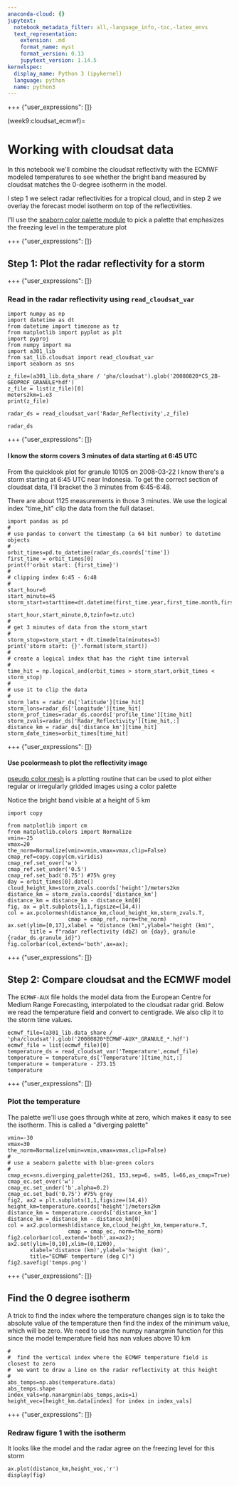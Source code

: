 ```yaml
---
anaconda-cloud: {}
jupytext:
  notebook_metadata_filter: all,-language_info,-toc,-latex_envs
  text_representation:
    extension: .md
    format_name: myst
    format_version: 0.13
    jupytext_version: 1.14.5
kernelspec:
  display_name: Python 3 (ipykernel)
  language: python
  name: python3
---
```


+++ {"user_expressions": []}

(week9:cloudsat_ecmwf)=
# Working with cloudsat data

In this notebook we'll combine the cloudsat reflectivity with the ECMWF modeled temperatures to see whether
the bright band measured by cloudsat matches the 0-degree isotherm in the model.

I step 1 we select radar reflectivities for a tropical cloud, and in step 2 we overlay the forecast model
isotherm on top of the reflectivities.

I'll use the [seaborn color palette module](https://seaborn.pydata.org/tutorial/color_palettes.html) to pick a palette that
emphasizes the freezing level in the temperature plot

+++ {"user_expressions": []}

## Step 1: Plot the radar reflectivity for a storm

+++ {"user_expressions": []}

### Read in the radar reflectivity using `read_cloudsat_var`

```{code-cell} ipython3
import numpy as np
import datetime as dt
from datetime import timezone as tz
from matplotlib import pyplot as plt
import pyproj
from numpy import ma
import a301_lib
from sat_lib.cloudsat import read_cloudsat_var
import seaborn as sns

z_file=(a301_lib.data_share / 'pha/cloudsat').glob('20080820*CS_2B-GEOPROF_GRANULE*hdf')
z_file = list(z_file)[0]
meters2km=1.e3
print(z_file)

radar_ds = read_cloudsat_var('Radar_Reflectivity',z_file)
    
radar_ds
```

+++ {"user_expressions": []}

#### I know the storm covers 3 minutes of data starting at 6:45 UTC

From the quicklook plot for granule 10105 on 2008-03-22 I know there's a storm starting at 6:45 UTC near Indonesia. To get 
the correct section of cloudsat data, I'll bracket the 3 minutes from 6:45-6:48.

There are about 1125 measurements in those 3 minutes.  We use the logical index "time_hit"
clip the data from the full dataset.

```{code-cell} ipython3
import pandas as pd
#
# use pandas to convert the timestamp (a 64 bit number) to datetime objects
#
orbit_times=pd.to_datetime(radar_ds.coords['time'])
first_time = orbit_times[0]
print(f'orbit start: {first_time}')
#
# clipping index 6:45 - 6:48
#
start_hour=6
start_minute=45
storm_start=starttime=dt.datetime(first_time.year,first_time.month,first_time.day,
                                        start_hour,start_minute,0,tzinfo=tz.utc)
#
# get 3 minutes of data from the storm_start
#
storm_stop=storm_start + dt.timedelta(minutes=3)
print('storm start: {}'.format(storm_start))
#
# create a logical index that has the right time interval
#
time_hit = np.logical_and(orbit_times > storm_start,orbit_times < storm_stop)
#
# use it to clip the data
# 
storm_lats = radar_ds['latitude'][time_hit]
storm_lons=radar_ds['longitude'][time_hit]
storm_prof_times=radar_ds.coords['profile_time'][time_hit]
storm_zvals=radar_ds['Radar_Reflectivity'][time_hit,:]
distance_km = radar_ds['distance_km'][time_hit]
storm_date_times=orbit_times[time_hit]
```

+++ {"user_expressions": []}

#### Use pcolormeash to plot the reflectivity image

[pseudo color mesh](https://matplotlib.org/stable/gallery/images_contours_and_fields/pcolor_demo.html) is a plotting routine that can be used to plot either regular or irregularly gridded
images using a color palette

Notice the bright band visible at a height of 5 km

```{code-cell} ipython3
import copy

from matplotlib import cm
from matplotlib.colors import Normalize
vmin=-25
vmax=20
the_norm=Normalize(vmin=vmin,vmax=vmax,clip=False)
cmap_ref=copy.copy(cm.viridis)
cmap_ref.set_over('w')
cmap_ref.set_under('0.5')
cmap_ref.set_bad('0.75') #75% grey
day = orbit_times[0].date()
cloud_height_km=storm_zvals.coords['height']/meters2km
distance_km = storm_zvals.coords['distance_km']
distance_km = distance_km - distance_km[0]
fig, ax = plt.subplots(1,1,figsize=(14,4))
col = ax.pcolormesh(distance_km,cloud_height_km,storm_zvals.T,
                   cmap = cmap_ref, norm=the_norm)
ax.set(ylim=[0,17],xlabel = "distance (km)",ylabel="height (km)",
       title = f"radar reflectivity (dbZ) on {day}, granule {radar_ds.granule_id}")
fig.colorbar(col,extend='both',ax=ax);
```

+++ {"user_expressions": []}

## Step 2: Compare cloudsat and the ECMWF model

The `ECMWF-AUX` file holds the model data from the European Centre for Medium Range Forecasting, interpolated
to the cloudsat radar grid.  Below we read the temperature field and convert to centigrade.  We also clip
it to the storm time values.

```{code-cell} ipython3
ecmwf_file=(a301_lib.data_share / 'pha/cloudsat').glob('20080820*ECMWF-AUX*_GRANULE_*.hdf')
ecmwf_file = list(ecmwf_file)[0]
temperature_ds = read_cloudsat_var('Temperature',ecmwf_file)
temperature = temperature_ds['Temperature'][time_hit,:]
temperature = temperature - 273.15
temperature
```

+++ {"user_expressions": []}

### Plot the temperature

The palette we'll use goes through white at zero, which makes it easy to see the isotherm.
This is called a "diverging palette"

```{code-cell} ipython3
vmin=-30
vmax=30
the_norm=Normalize(vmin=vmin,vmax=vmax,clip=False)
#
# use a seaborn palette with blue-green colors
#
cmap_ec=sns.diverging_palette(261, 153,sep=6, s=85, l=66,as_cmap=True)
cmap_ec.set_over('w')
cmap_ec.set_under('b',alpha=0.2)
cmap_ec.set_bad('0.75') #75% grey
fig2, ax2 = plt.subplots(1,1,figsize=(14,4))
height_km=temperature.coords['height']/meters2km
distance_km = temperature.coords['distance_km'] 
distance_km = distance_km - distance_km[0]
col = ax2.pcolormesh(distance_km,cloud_height_km,temperature.T,
                   cmap = cmap_ec, norm=the_norm)
fig2.colorbar(col,extend='both',ax=ax2);
ax2.set(ylim=[0,10],xlim=(0,1200),
       xlabel='distance (km)',ylabel='height (km)',
       title="ECMWF temperture (deg C)")
fig2.savefig('temps.png')
```

+++ {"user_expressions": []}

## Find the 0 degree isotherm

A trick to find the index where the temperature changes sign is to take the absolute value of the temperature
then find the index of the minimum value, which will be zero.  We need to use the numpy nanargmin function for this
since the model temperature field has nan values above 10 km

```{code-cell} ipython3
#
#  find the vertical index where the ECMWF temperature field is closest to zero
#  we want to draw a line on the radar reflectivity at this height
#
abs_temps=np.abs(temperature.data)
abs_temps.shape
index_vals=np.nanargmin(abs_temps,axis=1)
height_vec=[height_km.data[index] for index in index_vals]
```

+++ {"user_expressions": []}

### Redraw figure 1 with the isotherm

It looks like the model and the radar agree on the freezing level for this storm

```{code-cell} ipython3
ax.plot(distance_km,height_vec,'r')
display(fig)
```

